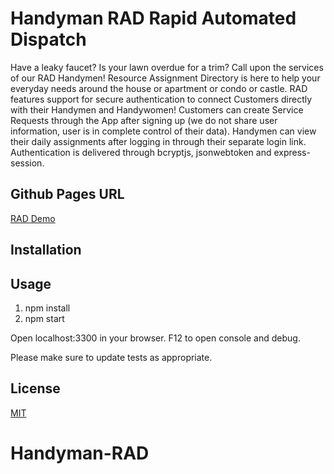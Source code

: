 # Handyman RAD Rapid Automated Dispatch
Have a leaky faucet? Is your lawn overdue for a trim? Call upon the services of our RAD Handymen! Resource Assignment Directory is here to help your everyday needs around the house or apartment or condo or castle. RAD features support for secure authentication to connect Customers directly with their Handymen and Handywomen! Customers can create Service Requests through the App after signing up (we do not share user information, user is in complete control of their data). Handymen can view their daily assignments after logging in through their separate login link. Authentication is delivered through bcryptjs, jsonwebtoken and express-session. 

## Github Pages URL
[RAD Demo](https://rad-prototype.herokuapp.com/user-info)

## Installation


## Usage

1. npm install
2. npm start

Open localhost:3300 in your browser. F12 to open console and debug.



Please make sure to update tests as appropriate.

## License
[MIT](https://choosealicense.com/licenses/mit/)
# Handyman-RAD
